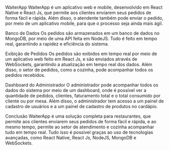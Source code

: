 WaiterApp
WaiterApp é um aplicativo web e mobile, desenvolvido em React Native e React Js, que permite aos clientes enviarem seus pedidos de forma fácil e rápida. Além disso, o atendente também pode enviar o pedido, por meio de um aplicativo mobile, para que o processo seja ainda mais ágil.

Banco de Dados
Os pedidos são armazenados em um banco de dados no MongoDB, por meio de uma API feita em NodeJS. Tudo é feito em tempo real, garantindo a rapidez e eficiência do sistema.

Exibição de Pedidos
Os pedidos são exibidos em tempo real por meio de um aplicativo web feito em React Js, e são enviados através de WebSockets, garantindo a atualização em tempo real dos dados. Além disso, o setor de pedidos, como a cozinha, pode acompanhar todos os pedidos recebidos.

Dashboard do Administrador
O administrador pode acompanhar todos os dados do sistema por meio de um dashboard, onde é possível ver a quantidade de pedidos, clientes, faturamento total e o total consumido por cliente ou por mesa. Além disso, o administrador tem acesso a um painel de cadastro de usuários e a um painel de cadastro de produtos no cardápio.

Conclusão
WaiterApp é uma solução completa para restaurantes, que permite aos clientes enviarem seus pedidos de forma fácil e rápida, e ao mesmo tempo, permite ao setor de atendimento e cozinha acompanhar tudo em tempo real. Tudo isso é possível graças ao uso de tecnologias avançadas, como React Native, React Js, NodeJS, MongoDB e WebSockets.
